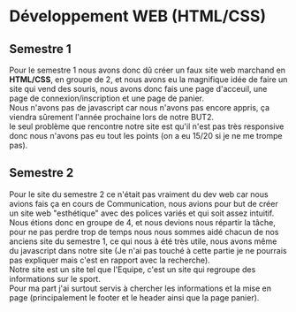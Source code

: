 # Développement WEB (HTML/CSS)

## Semestre 1
Pour le semestre 1 nous avons donc dû créer un faux site web marchand en **HTML/CSS**, en groupe de 2, et nous avons eu la magnifique idée de faire un site qui vend des souris, nous avons donc fais une page d'acceuil, une page de connexion/inscription et une page de panier.\
Nous n'avons pas de javascript car nous n'avons pas encore appris, ça viendra sûrement l'année prochaine lors de notre BUT2.\
le seul problème que rencontre notre site est qu'il n'est pas très responsive donc nous n'avons pas eu tout les points (on a eu 15/20 si je ne me trompe pas).

## Semestre 2
Pour le site du semestre 2 ce n'était pas vraiment du dev web car nous avions fais ça en cours de Communication, nous avions pour but de créer un site web "esthétique" avec des polices variés et qui soit assez intuitif.\
Nous étions donc en groupe de 4, et nous devions nous répartir la tâche, pour ne pas perdre trop de temps nous nous sommes aidé chacun de nos anciens site du semestre 1, ce qui nous à été très utile, nous avons même du javascript dans notre site (Je n'ai pas touché à cette partie je ne pourrais pas expliquer mais c'est en rapport avec la recherche).\
Notre site est un site tel que l'Equipe, c'est un site qui regroupe des informations sur le sport.\
Pour ma part j'ai surtout servis à chercher les informations et la mise en page (principalement le footer et le header ainsi que la page panier).